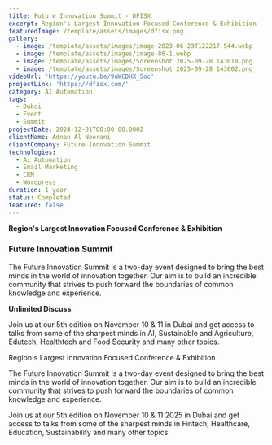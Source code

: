 ```yaml
---
title: Future Innovation Summit - DFISX
excerpt: Region's Largest Innovation Focused Conference & Exhibition
featuredImage: /template/assets/images/dfisx.png
gallery:
  - image: /template/assets/images/image-2023-06-23T122217.544.webp
  - image: /template/assets/images/image-86-1.webp
  - image: /template/assets/images/Screenshot 2025-09-28 143018.png
  - image: /template/assets/images/Screenshot 2025-09-28 143002.png
videoUrl: 'https://youtu.be/9uWCDHX_5oc'
projectLink: 'https://dfisx.com/'
category: AI Automation
tags:
  - Dubai
  - Event
  - Summit
projectDate: 2024-12-01T00:00:00.000Z
clientName: Adnan Al Noorani
clientCompany: Future Innovation Summit
technologies:
  - Ai Automation
  - Email Marketing
  - CRM
  - Wordpress
duration: 1 year
status: Completed
featured: false
---
```


**Region's Largest Innovation Focused Conference & Exhibition**

### Future Innovation Summit

The Future Innovation Summit is a two-day event designed to bring the best minds in the world of innovation together. Our aim is to build an incredible community that strives to push forward the boundaries of common knowledge and experience.

**Unlimited Discuss**

Join us at our 5th edition on November 10 & 11 in Dubai and get access to talks from some of the sharpest minds in AI, Sustainable and Agriculture, Edutech, Healthtech and Food Security and many other topics.

Region's Largest Innovation Focused Conference & Exhibition

The Future Innovation Summit is a two-day event designed to bring the best minds in the world of innovation together. Our aim is to build an incredible community that strives to push forward the boundaries of common knowledge and experience.

Join us at our 5th edition on November 10 & 11 2025 in Dubai and get access to talks from some of the sharpest minds in Fintech, Healthcare, Education, Sustainability and many other topics.
